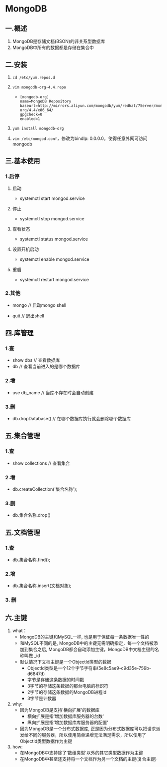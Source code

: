 # MongoDB

## 一.概述

1. MongoDB是存储文档(BSON)的非关系型数据库
2. MongoDB中所有的数据都是存储在集合中

## 二.安装

1. `cd /etc/yum.repos.d`

2. `vim mongodb-org-4.4.repo`

   + ```shell
     [mongodb-org]
     name=MongoDB Repository
     baseurl=http://mirrors.aliyun.com/mongodb/yum/redhat/7Server/mongodb-org/4.4/x86_64/
     gpgcheck=0
     enabled=1
     
     ```

3. `yum install mongodb-org`

4. `vim /etc/mongod.conf`，修改为bindIp: 0.0.0.0，使得任意外网可访问mongodb

## 三.基本使用

### 1.启停

1. 启动

   + systemctl start mongod.service

2. 停止

   + systemctl stop mongod.service

3. 查看状态

   + systemctl status mongod.service

4. 设置开机启动

   + systemctl enable mongod.service

5. 重启

   + systemctl restart mongod.service

### 2.其他   

   + mongo    // 启动mongo shell
   
   + quit    // 退出shell

## 四.库管理

### 1.查

+ show dbs    // 查看数据库
+ db    // 查看当前进入的是哪个数据库

### 2.增

+ use db_name    // 当库不存在时会自动创建

### 3.删

+ db.dropDatabase()    // 在哪个数据库执行就会删除哪个数据库

## 五.集合管理

### 1.查

+ show collections    // 查看集合



### 2.增

+ db.createCollection('集合名称');

### 3.删

+ db.集合名称.drop()

## 五.文档管理

### 1.查

+ db.集合名称.find();

### 2.增

+ db.集合名称.insert(文档对象);

### 3. 删

## 六.主键

1. what：
   + MongoDB的主键和MySQL一样, 也是用于保证每一条数据唯一性的
   + 和MySQL不同的是, MongoDB中的主键无需明确指定，每一个文档被添加到集合之后, MongoDB都会自动添加主键，MongoDB中文档主键的名称叫做 _id
   + 默认情况下文档主键是一个ObjectId类型的数据
     + ObjectId类型是一个12个字节字符串(5e8c5ae9-c9d35e-759b-d6847d)
     + 字节是存储这条数据的时间戳
     + 3字节的存储这条数据的那台电脑的标识符
     + 2字节的存储这条数据的MongoDB进程id
     + 3字节是计数器
2. why:
   + 因为MongoDB是支持'横向扩展'的数据库
     + 横向扩展是指'增加数据库服务器的台数'
     + 纵向扩展是指'增加数据库库服务器的配置'
   + 因为MongoDB是一个分布式数据库, 正是因为分布式数据库可以把请求派发给不同的服务器，所以使用简单递增无法满足需求，所以使用了ObjectId类型数据作为主键
3. how:
   + 在MongoDB中支持除了'数组类型'以外的其它类型数据作为主键
   + 在MongoDB中甚至还支持将一个文档作为另一个文档的主键(复合主键)

